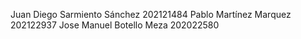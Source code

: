 Juan Diego Sarmiento Sánchez 202121484 Pablo Martínez Marquez 202122937 Jose Manuel Botello Meza 202022580
